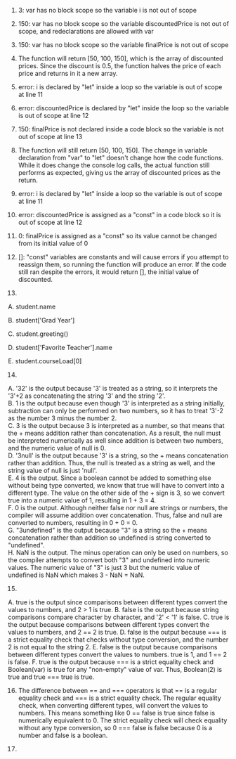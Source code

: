 1. 3: var has no block scope so the variable i is not out of scope

2. 150: var has no block scope so the variable discountedPrice is not out of scope, and redeclarations are allowed with var

3. 150: var has no block scope so the variable finalPrice is not out of scope

4. The function will return \[50, 100, 150], which is the array of discounted prices. Since the discount is 0.5, the function
   halves the price of each price and returns in it a new array.
   
5. error: i is declared by "let" inside a loop so the variable is out of scope at line 11

6. error: discountedPrice is declared by "let" inside the loop so the variable is out of scope at line 12

7. 150: finalPrice is not declared inside a code block so the variable is not out of scope at line 13

8. The function will still return \[50, 100, 150]. The change in variable declaration from "var" to "let" doesn't change how
   the code functions. While it does change the console log calls, the actual function still performs as expected, giving us
   the array of discounted prices as the return.

9. error: i is declared by "let" inside a loop so the variable is out of scope at line 11

10. error: discountedPrice is assigned as a "const" in a code block so it is out of scope at line 12

11. 0: finalPrice is assigned as a "const" so its value cannot be changed from its initial value of 0

12. \[]: "const" variables are constants and will cause errors if you attempt to reassign them, so running the function
    will produce an error. If the code still ran despite the errors, it would return \[], the initial value of discounted.

13.
   A. student.name
   
   B. student\['Grad Year']
   
   C. student.greeting()
   
   D. student\['Favorite Teacher'].name
   
   E. student.courseLoad\[0]

14.   
   A. '32' is the output because '3' is treated as a string, so it interprets the '3'+2 as concatenating the string '3' and the string '2'.   
   B. 1 is the output because even though '3' is interpreted as a string initially, subtraction can only be performed on two numbers, so it has to
      treat '3'-2 as the number 3 minus the number 2.   
   C. 3 is the output because 3 is interpreted as a number, so that means that the + means addition rather than concatenation. As a result, the null
      must be interpreted numerically as well since addition is between two numbers, and the numeric value of null is 0.   
   D. '3null' is the output because '3' is a string, so the + means concatenation rather than addition. Thus, the null is treated as a string as well,
      and the string value of null is just 'null'.   
   E. 4 is the output. Since a boolean cannot be added to something else without being type converted, we know that true will have to convert into a
      different type. The value on the other side of the + sign is 3, so we convert true into a numeric value of 1, resulting in 1 + 3 = 4.   
   F. 0 is the output. Although neither false nor null are strings or numbers, the compiler will assume addition over concatenation. Thus, false and null
      are converted to numbers, resulting in 0 + 0 = 0.   
   G. "3undefined" is the output because "3" is a string so the + means concatenation rather than addition so undefined is string converted to "undefined".   
   H. NaN is the output. The minus operation can only be used on numbers, so the compiler attempts to convert both "3" and undefined into numeric values. The
      numeric value of "3" is just 3 but the numeric value of undefined is NaN which makes 3 - NaN = NaN.

15.
   A. true is the output since comparisons between different types convert the values to numbers, and 2 > 1 is true.
   B. false is the output because string comparisons compare character by character, and '2' < '1' is false.
   C. true is the output because comparisons between different types convert the values to numbers, and 2 == 2 is true.
   D. false is the output because === is a strict equality check that checks without type conversion, and the number 2 is not equal to the string 2.
   E. false is the output because comparisons between different types convert the values to numbers. true is 1, and 1 == 2 is false.
   F. true is the output because === is a strict equality check and Boolean(var) is true for any "non-empty" value of var. Thus, Boolean(2) is true and
      true === true is true.
      
16. The difference between == and === operators is that == is a regular equality check and === is a strict equality check. The regular equality check, when
    converting different types, will convert the values to numbers. This means something like 0 == false is true since false is numerically equivalent to 0.
    The strict equality check will check equality without any type conversion, so 0 === false is false because 0 is a number and false is a boolean.
    
17. 

